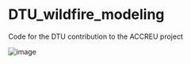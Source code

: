 # DTU_wildfire_modeling
Code for the DTU contribution to the ACCREU project 

![image](https://github.com/user-attachments/assets/55362cb0-9ce2-4024-b060-2571acb13e10)

